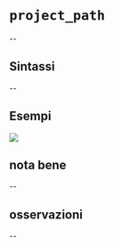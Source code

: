 # `project_path`

--

## Sintassi

--

## Esempi

![](/img/variabili/project_path/project_path1.png)

## nota bene

--

## osservazioni

--